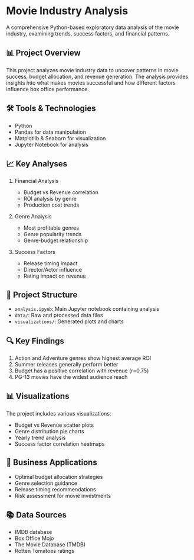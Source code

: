 # Movie Industry Analysis

A comprehensive Python-based exploratory data analysis of the movie industry, examining trends, success factors, and financial patterns.

## 📊 Project Overview
This project analyzes movie industry data to uncover patterns in movie success, budget allocation, and revenue generation. The analysis provides insights into what makes movies successful and how different factors influence box office performance.

## 🛠️ Tools & Technologies
- Python
- Pandas for data manipulation
- Matplotlib & Seaborn for visualization
- Jupyter Notebook for analysis

## 📈 Key Analyses
1. Financial Analysis
   - Budget vs Revenue correlation
   - ROI analysis by genre
   - Production cost trends

2. Genre Analysis
   - Most profitable genres
   - Genre popularity trends
   - Genre-budget relationship

3. Success Factors
   - Release timing impact
   - Director/Actor influence
   - Rating impact on revenue

## 📁 Project Structure
- `analysis.ipynb`: Main Jupyter notebook containing analysis
- `data/`: Raw and processed data files
- `visualizations/`: Generated plots and charts

## 🔍 Key Findings
1. Action and Adventure genres show highest average ROI
2. Summer releases generally perform better
3. Budget has a positive correlation with revenue (r=0.75)
4. PG-13 movies have the widest audience reach

## 📊 Visualizations
The project includes various visualizations:
- Budget vs Revenue scatter plots
- Genre distribution pie charts
- Yearly trend analysis
- Success factor correlation heatmaps

## 🎯 Business Applications
- Optimal budget allocation strategies
- Genre selection guidance
- Release timing recommendations
- Risk assessment for movie investments

## 📚 Data Sources
- IMDB database
- Box Office Mojo
- The Movie Database (TMDB)
- Rotten Tomatoes ratings
